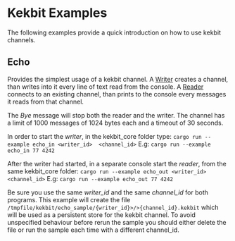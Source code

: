 # Kekbit Examples

The following examples provide a quick introduction on how to use kekbit channels.

## Echo
 
Provides the simplest usage of a kekbit channel. A [Writer](https://github.com/motoras/kekbit/blob/master/kekbit-core/examples/echo_in.rs) creates a channel, than writes into it every line of text read from the console. A [Reader](https://github.com/motoras/kekbit/blob/master/kekbit-core/examples/echo_out.rs) connects to an existing channel, than prints to the console every messages it reads from that channel.
 
 The *Bye* message will stop both the reader and the writer. The channel has a limit of 1000 messages of 1024 bytes each and a timeout of 30 seconds. 
 
In order to start the *writer*, in the kekbit_core folder type:
 ```cargo run --example echo_in <writer_id>  <channel_id>```
 E.g:
 ```cargo run --example echo_in 77 4242```
 
After the writer had started, in a separate console start the *reader*, from the same kekbit_core folder:
 ```cargo run --example echo_out <writer_id>  <channel_id>```
 E.g:
 ```cargo run --example echo_out 77 4242```

Be sure you use the same *writer_id* and the same *channel_id* for both programs. This example will create the file `/tmpfile/kekbit/echo_sample/{writer_id}>/>{channel_id}.kekbit` which will be used as a persistent store for the kekbit channel. To avoid unspecified behaviour before rerun the sample you should either delete the file or run the sample each time with a different channel_id. 

